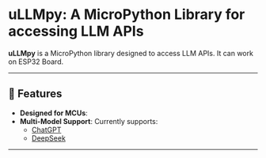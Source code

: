 # uLLMpy: A MicroPython Library for accessing LLM APIs

**uLLMpy** is a MicroPython library designed to access LLM APIs. It can work on ESP32 Board.

---

## 🚀 Features

- **Designed for MCUs**: 
- **Multi-Model Support**: Currently supports:
  - [ChatGPT](https://api.openai.com)
  - [DeepSeek](https://api.deepseek.com)

---
